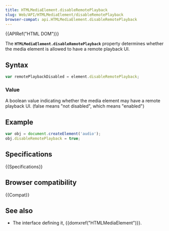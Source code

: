 ```yaml
---
title: HTMLMediaElement.disableRemotePlayback
slug: Web/API/HTMLMediaElement/disableRemotePlayback
browser-compat: api.HTMLMediaElement.disableRemotePlayback
---
```

{{APIRef("HTML DOM")}}

The **`HTMLMediaElement.disableRemotePlayback`** property
determines whether the media element is allowed to have a remote playback UI.

## Syntax

```js
var remotePlaybackDisabled = element.disableRemotePlayback;
```

### Value

A boolean value indicating whether the media element may have a remote playback
UI.  (false means "not disabled", which means "enabled")

## Example

```js
var obj = document.createElement('audio');
obj.disableRemotePlayback = true;
```

## Specifications

{{Specifications}}

## Browser compatibility

{{Compat}}

## See also

- The interface defining it, {{domxref("HTMLMediaElement")}}.
